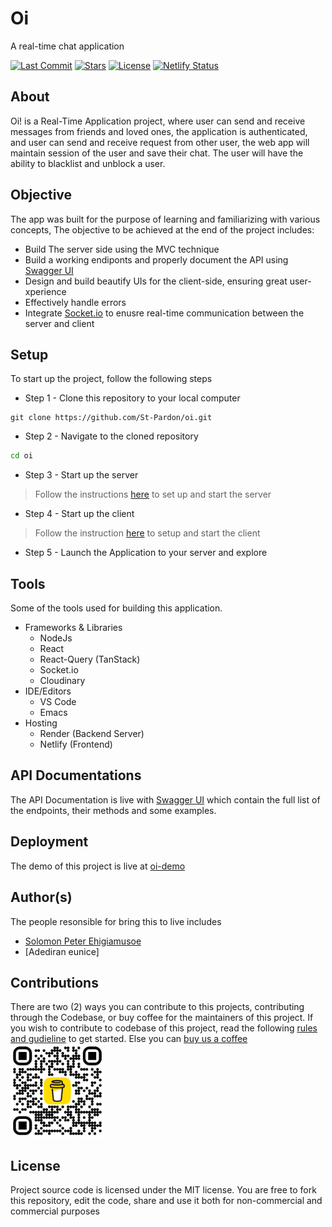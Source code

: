 # Oi
A real-time chat application

[![Last Commit](https://badgen.net/github/last-commit/St-Pardon/oi/main)](https://github.com/St-Pardon/oi/commit)
[![Stars](https://badgen.net/github/stars/St-Pardon/oi/)](https://github.com/St-Pardon/oi/commit)
[![License](https://badgen.net/github/license/St-Pardon/oi/)](https://github.com/St-Pardon/oi/license)
[![Netlify Status](https://api.netlify.com/api/v1/badges/db90e1d6-7357-4a18-882e-04215831ae40/deploy-status)](https://app.netlify.com/sites/oi-demo/deploys)

## About
Oi! is a Real-Time Application project, where user can send and receive messages from friends and loved ones, the application is authenticated, and user can send and receive request from other user, the web app will maintain session of the user and save their chat. The user will have the ability to blacklist and unblock a user.

## Objective
The app was built for the purpose of learning and familiarizing with various concepts, The objective to be achieved at the end of the project includes:
- Build The server side using the MVC technique
- Build a working endiponts and properly document the API using [Swagger UI]()
- Design and build beautify UIs for the client-side, ensuring great user-xperience
- Effectively handle errors
- Integrate [Socket.io]() to enusre real-time communication between the server and client

## Setup
To start up the project, follow the following steps

- Step 1 - Clone this repository to your local computer
```git
git clone https://github.com/St-Pardon/oi.git
```

- Step 2 - Navigate to the cloned repository
```sh
cd oi
```
- Step 3 - Start up the server
> Follow the instructions [here](./server/README.md#setup) to set up and start the server

- Step 4 - Start up the client
> Follow the instruction [here](./client/README.md#setup) to setup and start the client

- Step 5 - Launch the Application to your server and explore

## Tools
Some of the tools used for building this application. 
- Frameworks & Libraries
    - NodeJs
    - React
    - React-Query (TanStack)
    - Socket.io
    - Cloudinary
- IDE/Editors
    - VS Code
    - Emacs
- Hosting
    - Render (Backend Server)
    - Netlify (Frontend)

## API Documentations
The API Documentation is live with [Swagger UI](https://oi-n1ic.onrender.com/api-docs) which contain the full list of the endpoints, their methods and some examples.

## Deployment
The demo of this project is live at [oi-demo](https://oi-demo.netlify.app/)

## Author(s)
The people resonsible for bring this to live includes
- [Solomon Peter Ehigiamusoe]()
- [Adediran eunice]


## Contributions
There are two (2) ways you can contribute to this projects, contributing through the Codebase, or buy coffee for the maintainers of this project. If you wish to contribute to codebase of this project, read the following [rules and gudieline](./Contribution.md) to get started. Else you can [buy us a coffee](https://www.buymeacoffee.com/pardonne) <br /><img src='./client/src/assets/bmc_qr.png' width='150px' alt='buymeacoffee qrcode' />

## License
Project source code is licensed under the MIT license. You are free to fork this repository, edit the code, share and use it both for non-commercial and commercial purposes
